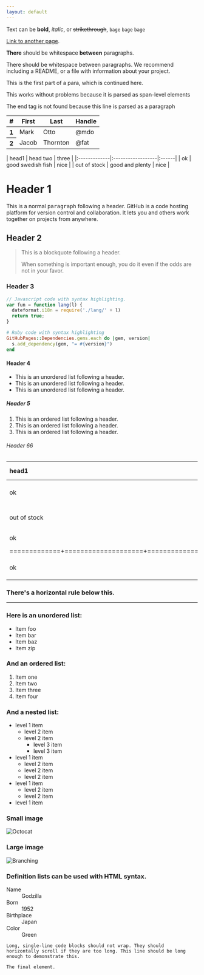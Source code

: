 ```yaml
---
layout: default
---
```


Text can be **bold**, _italic_, or ~~strikethrough~~, `bage`  ``bage``   ```bage```

[Link to another page](./another-page.html).

<b>There</b> should be whitespace <b>between</b> paragraphs.

There should be whitespace between paragraphs. We recommend including a README, or a file with information about your project.

<div markdown="1">This is the first part of a para,
which is continued here.
</div>

<p markdown="1">This works without problems because it is parsed as
span-level elements</p>

<div markdown="1" class="a">The end tag is not found because
this line is parsed as a paragraph

</div>

<table class="table table-bordered">
  <thead>
    <tr>
      <th >#</th>
      <th >First</th>
      <th >Last</th>
      <th >Handle</th>
    </tr>
  </thead>
  <tbody>
    <tr>
      <th >1</th>
      <td>Mark</td>
      <td>Otto</td>
      <td>@mdo</td>
    </tr>
    <tr>
      <th >2</th>
      <td>Jacob</td>
      <td>Thornton</td>
      <td>@fat</td>
    </tr>
  </tbody>
</table>

<div markdown="1" data-table >
| head1        | head two          | three |
|:-------------|:------------------|:------|
| ok           | good swedish fish | nice  |
| out of stock | good and plenty   | nice  |

</div>


# Header 1

This is a normal <kbd>paragraph</kbd> following a header. GitHub is a code hosting platform for version control and collaboration. It lets you and others work together on projects from anywhere.

## Header 2

> This is a blockquote following a header.
>
> When something is important enough, you do it even if the odds are not in your favor.

### Header 3

```js
// Javascript code with syntax highlighting.
var fun = function lang(l) {
  dateformat.i18n = require('./lang/' + l)
  return true;
}
```

```ruby
# Ruby code with syntax highlighting
GitHubPages::Dependencies.gems.each do |gem, version|
  s.add_dependency(gem, "= #{version}")
end
```

#### Header 4

*   This is an unordered list following a header.
*   This is an unordered list following a header.
*   This is an unordered list following a header.

##### Header 5

1.  This is an ordered list following a header.
2.  This is an ordered list following a header.
3.  This is an ordered list following a header.

###### Header 66

| head1        | head two          | three |
|:-------------|:------------------|:------|
| ok           | good swedish fish | nice  |
| out of stock | good and plenty   | nice  |
| ok           | good `oreos`      | hmm   |
|=============+====================+=============|
| ok           | good `zoute` drop | yumm  |

### There's a horizontal rule below this.

* * *

### Here is an unordered list:

*   Item foo
*   Item bar
*   Item baz
*   Item zip

### And an ordered list:

1.  Item one
1.  Item two
1.  Item three
1.  Item four

### And a nested list:

- level 1 item
  - level 2 item
  - level 2 item
    - level 3 item
    - level 3 item
- level 1 item
  - level 2 item
  - level 2 item
  - level 2 item
- level 1 item
  - level 2 item
  - level 2 item
- level 1 item

### Small image

![Octocat](https://github.githubassets.com/images/icons/emoji/octocat.png)

### Large image

![Branching](https://guides.github.com/activities/hello-world/branching.png)


### Definition lists can be used with HTML syntax.

<dl>
<dt>Name</dt>
<dd>Godzilla</dd>
<dt>Born</dt>
<dd>1952</dd>
<dt>Birthplace</dt>
<dd>Japan</dd>
<dt>Color</dt>
<dd>Green</dd>
</dl>

```
Long, single-line code blocks should not wrap. They should horizontally scroll if they are too long. This line should be long enough to demonstrate this.
```

```
The final element.
```
